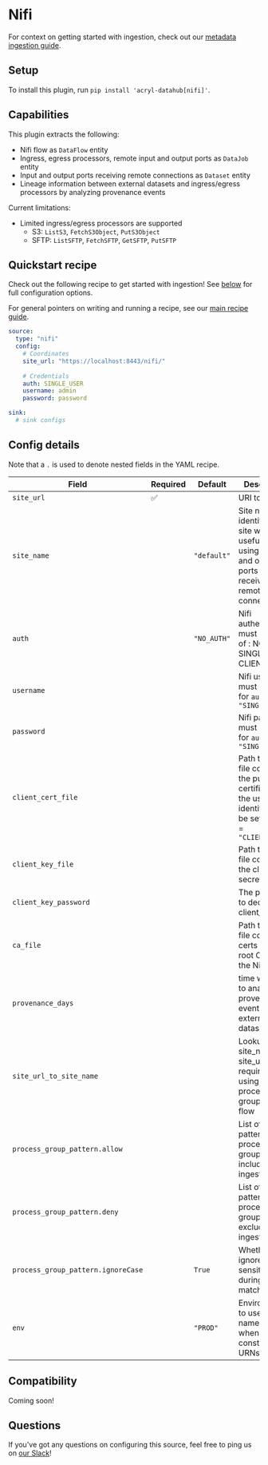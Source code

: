 # Nifi

For context on getting started with ingestion, check out our [metadata ingestion guide](../README.md).

## Setup

To install this plugin, run `pip install 'acryl-datahub[nifi]'`.

## Capabilities

This plugin extracts the following:

- Nifi flow as `DataFlow` entity
- Ingress, egress processors, remote input and output ports as `DataJob` entity
- Input and output ports receiving remote connections as `Dataset` entity
- Lineage information between external datasets and ingress/egress processors by analyzing provenance events

Current limitations:

- Limited ingress/egress processors are supported
  - S3: `ListS3`, `FetchS3Object`, `PutS3Object`
  - SFTP: `ListSFTP`, `FetchSFTP`, `GetSFTP`, `PutSFTP`

## Quickstart recipe

Check out the following recipe to get started with ingestion! See [below](#config-details) for full configuration options.

For general pointers on writing and running a recipe, see our [main recipe guide](../README.md#recipes).

```yml
source:
  type: "nifi"
  config:
    # Coordinates
    site_url: "https://localhost:8443/nifi/"
    
    # Credentials
    auth: SINGLE_USER    
    username: admin
    password: password

sink:
  # sink configs
```

## Config details

Note that a `.` is used to denote nested fields in the YAML recipe.

| Field                      | Required | Default                    | Description                                             |
| -------------------------- | -------- | -------------------------- | ------------------------------------------------------- |
| `site_url`              |    ✅    |                                 | URI to connect                                                                           |
| `site_name`             |          | `"default"`                      | Site name to identify this site with, useful when using input and output ports receiving remote connections                                                                       |
| `auth`                  |          |           `"NO_AUTH"`            | Nifi authentication. must be one of : NO_AUTH, SINGLE_USER, CLIENT_CERT                                |
| `username`                  |          |                              | Nifi username, must be set for `auth` = `"SINGLE_USER"`                                                  |
| `password`                  |          |                              | Nifi password, must be set for `auth` = `"SINGLE_USER"`                                                  |
| `client_cert_file`          |          |                              | Path to PEM file containing the public certificates for the user/client identity, must be set for `auth` = `"CLIENT_CERT"`                                                                   |
| `client_key_file`           |          |                              | Path to PEM file containing the client’s secret key                                                |
| `client_key_password`       |          |                              | The password to decrypt the client_key_file                                                               |
| `ca_file`                   |          |                             | Path to PEM file containing certs for the root CA(s) for the NiFi                                  |
| `provenance_days`           |          |                             | time window to analyze provenance events for external datasets                                           |
| `site_url_to_site_name`     |          |                             | Lookup to find site_name for site_url, required if using remote process groups in nifi  flow               |
|`process_group_pattern.allow`|          |                             | List of regex patterns for process groups to include in ingestion.                                       |
| `process_group_pattern.deny`|          |                             | List of regex patterns for process groups to exclude from ingestion.                                     |
| `process_group_pattern.ignoreCase`  |  |          `True`             | Whether to ignore case sensitivity during pattern matching.                                              |
| `env`                       |          |           `"PROD"`          | Environment to use in namespace when constructing URNs.                                                 |

## Compatibility

Coming soon!

## Questions

If you've got any questions on configuring this source, feel free to ping us on [our Slack](https://slack.datahubproject.io/)!
